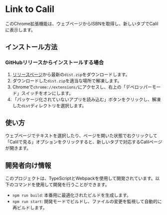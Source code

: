 # Link to Calil

このChrome拡張機能は、ウェブページからISBNを取得し、新しいタブでCalilに表示します。

## インストール方法

### GitHubリリースからインストールする場合

1. [リリースページ](https://github.com/murakamiii/link-to-calil/releases)から最新の`dist.zip`をダウンロードします。
2. ダウンロードした`dist.zip`を適当な場所で解凍します。
3. Chromeで`chrome://extensions/`にアクセスし、右上の「デベロッパーモード」スイッチをオンにします。
4. 「パッケージ化されていないアプリを読み込む」ボタンをクリックし、解凍した`dist`ディレクトリを選択します。

## 使い方

ウェブページでテキストを選択したり、ページを開いた状態で右クリックして「Calilで見る」オプションをクリックすると、新しいタブで対応するCalilページが開きます。

## 開発者向け情報

このプロジェクトは、TypeScriptとWebpackを使用して開発されています。以下のコマンドを使用して開発を行うことができます。

- `npm run build`: 本番用に最適化されたビルドを生成します。
- `npm run start`: 開発モードでビルドし、ファイルの変更を監視して自動的に再ビルドします。

